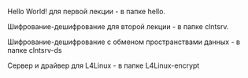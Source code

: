 Hello World! для первой лекции - в папке hello.

Шифрование-дешифрование для второй лекции - в папке clntsrv.

Шифрование-дешифрование с обменом пространствами данных - в папке clntsrv-ds

Сервер и драйвер для L4Linux - в папке L4Linux-encrypt
